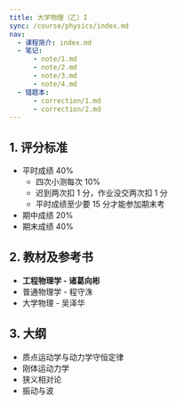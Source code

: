 ```yaml
---
title: 大学物理（乙）I
sync: /course/physics/index.md
nav:
  - 课程简介: index.md
  - 笔记:
      - note/1.md
      - note/2.md
      - note/3.md
      - note/4.md
  - 错题本:
      - correction/1.md
      - correction/2.md
---
```


## 1. 评分标准

- 平时成绩 40%
  - 四次小测每次 10%
  - 迟到两次扣 1 分，作业没交两次扣 1 分
  - 平时成绩至少要 15 分才能参加期末考
- 期中成绩 20%
- 期末成绩 40%

## 2. 教材及参考书

- **工程物理学 - 诸葛向彬**
- 普通物理学 - 程守洙
- 大学物理 - 吴泽华

## 3. 大纲

- 质点运动学与动力学守恒定律
- 刚体运动力学
- 狭义相对论
- 振动与波

